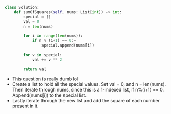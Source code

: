 ```python
class Solution:
	def sumOfSquares(self, nums: List[int]) -> int:
		special = []
		val = 0
		n = len(nums)
		
		for i in range(len(nums)):
			if n % (i+1) == 0:=
				special.append(nums[i])
		
		for v in special:
			val += v ** 2
		
		return val
```

- This question is really dumb lol
- Create a list to hold all the special values. Set val = 0, and n = len(nums). Then iterate through nums, since this is a 1-indexed list, if n%(i+1) == 0. Append(nums[i]) to the special list.
- Lastly iterate through the new list and add the square of each number present in it.